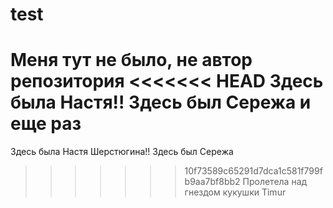 # test
Меня тут не было, не автор репoзитория
<<<<<<< HEAD
Здесь была Настя!!
Здесь был Сережа и еще раз
=======
Здесь была Настя Шерстюгина!!
Здесь был Сережа
>>>>>>> 10f73589c65291d7dca1c581f799fb9aa7bf8bb2
Пролетела над гнездом кукушки
Timur
